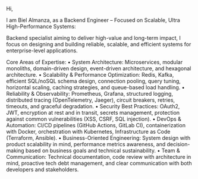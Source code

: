 Hi, 

I am Biel Almanza, as a Backend Engineer – Focused on Scalable, Ultra High-Performance Systems:

Backend specialist aiming to deliver high-value and long-term impact, I focus on designing and building reliable, scalable, and efficient systems for enterprise-level applications.

Core Areas of Expertise:
	•	System Architecture:
Microservices, modular monoliths, domain-driven design, event-driven architecture, and hexagonal architecture.
	•	Scalability & Performance Optimization:
Redis, Kafka, efficient SQL/noSQL schema design, connection pooling, query tuning, horizontal scaling, caching strategies, and queue-based load handling.
	•	Reliability & Observability:
Prometheus, Grafana, structured logging, distributed tracing (OpenTelemetry, Jaeger), circuit breakers, retries, timeouts, and graceful degradation.
	•	Security Best Practices:
OAuth2, JWT, encryption at rest and in transit, secrets management, protection against common vulnerabilities (XSS, CSRF, SQL injection).
	•	DevOps & Automation:
CI/CD pipelines (GitHub Actions, GitLab CI), containerization with Docker, orchestration with Kubernetes, Infrastructure as Code (Terraform, Ansible).
	•	Business-Oriented Engineering:
System design with product scalability in mind, performance metrics awareness, and decision-making based on business goals and technical sustainability.
	•	Team & Communication:
Technical documentation, code review with architecture in mind, proactive tech debt management, and clear communication with both developers and stakeholders.
